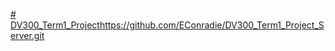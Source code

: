 [# DV300_Term1_Project](https://github.com/EConradie/DV300_Term1_Project_Server.git)https://github.com/EConradie/DV300_Term1_Project_Server.git
